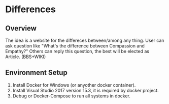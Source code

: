 # Differences

## Overview
The idea is a website for the differeces between/among any thing.
User can ask question like "What's the difference between Compassion and Empathy?"
Others can reply this question, the best will be elected as Article. (BBS+WIKI)

## Environment Setup
1. Install Docker for Windows (or anyother docker container).
1. Install Visual Studio 2017 version 15.3, it is required by docker project.
1. Debug or Docker-Compose to run all systems in docker. 
